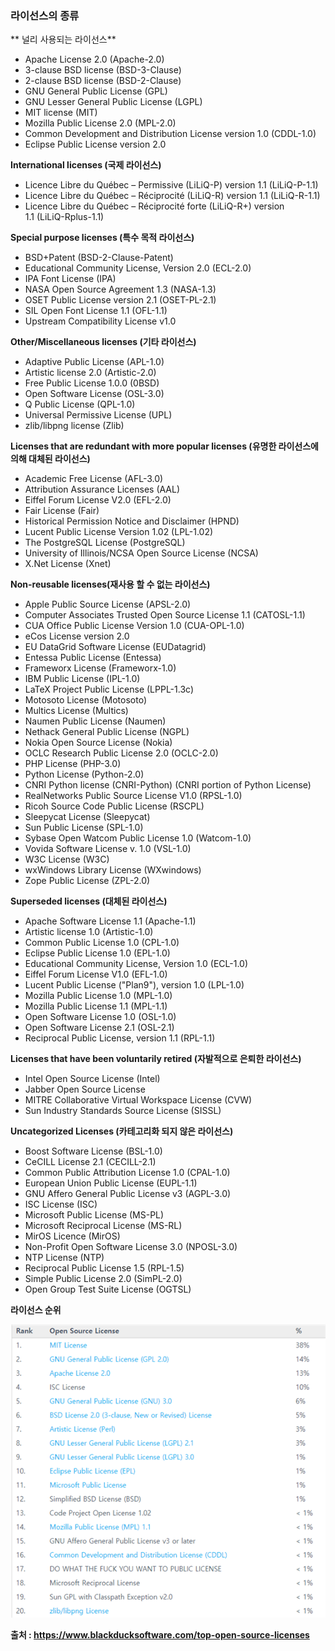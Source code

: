 ### 라이선스의 종류

** 널리 사용되는 라이선스**
* Apache License 2.0 (Apache-2.0) 
* 3-clause BSD license (BSD-3-Clause) 
* 2-clause BSD license (BSD-2-Clause)
* GNU General Public License (GPL)
* GNU Lesser General Public License (LGPL)
* MIT license (MIT)
* Mozilla Public License 2.0 (MPL-2.0)
* Common Development and Distribution License version 1.0 (CDDL-1.0)
* Eclipse Public License version 2.0

**International licenses (국제 라이선스)**
* Licence Libre du Québec – Permissive (LiLiQ-P) version 1.1 (LiLiQ-P-1.1)
* Licence Libre du Québec – Réciprocité (LiLiQ-R) version 1.1 (LiLiQ-R-1.1)
* Licence Libre du Québec – Réciprocité forte (LiLiQ-R+) version 1.1 (LiLiQ-Rplus-1.1)

**Special purpose licenses (특수 목적 라이선스)**
* BSD+Patent (BSD-2-Clause-Patent)
* Educational Community License, Version 2.0 (ECL-2.0)
* IPA Font License (IPA)
* NASA Open Source Agreement 1.3 (NASA-1.3)
* OSET Public License version 2.1 (OSET-PL-2.1)
* SIL Open Font License 1.1 (OFL-1.1)
* Upstream Compatibility License v1.0

**Other/Miscellaneous licenses (기타 라이선스)**
* Adaptive Public License (APL-1.0)
* Artistic license 2.0 (Artistic-2.0)
* Free Public License 1.0.0 (0BSD)
* Open Software License (OSL-3.0)
* Q Public License (QPL-1.0)
* Universal Permissive License (UPL)
* zlib/libpng license (Zlib)

**Licenses that are redundant with more popular licenses
(유명한 라이선스에 의해 대체된 라이선스)**
* Academic Free License (AFL-3.0)
* Attribution Assurance Licenses (AAL)
* Eiffel Forum License V2.0 (EFL-2.0)
* Fair License (Fair)
* Historical Permission Notice and Disclaimer (HPND)
* Lucent Public License Version 1.02 (LPL-1.02)
* The PostgreSQL License (PostgreSQL)
* University of Illinois/NCSA Open Source License (NCSA)
* X.Net License (Xnet)

**Non-reusable licenses(재사용 할 수 없는 라이선스)**
* Apple Public Source License (APSL-2.0)
* Computer Associates Trusted Open Source License 1.1 (CATOSL-1.1)
* CUA Office Public License Version 1.0 (CUA-OPL-1.0)
* eCos License version 2.0
* EU DataGrid Software License (EUDatagrid)
* Entessa Public License (Entessa)
* Frameworx License (Frameworx-1.0)
* IBM Public License (IPL-1.0)
* LaTeX Project Public License (LPPL-1.3c)
* Motosoto License (Motosoto)
* Multics License (Multics)
* Naumen Public License (Naumen)
* Nethack General Public License (NGPL)
* Nokia Open Source License (Nokia)
* OCLC Research Public License 2.0 (OCLC-2.0)
* PHP License (PHP-3.0)
* Python License (Python-2.0)
* CNRI Python license (CNRI-Python) (CNRI portion of Python License)
* RealNetworks Public Source License V1.0 (RPSL-1.0)
* Ricoh Source Code Public License (RSCPL)
* Sleepycat License (Sleepycat)
* Sun Public License (SPL-1.0)
* Sybase Open Watcom Public License 1.0 (Watcom-1.0)
* Vovida Software License v. 1.0 (VSL-1.0)
* W3C License (W3C)
* wxWindows Library License (WXwindows)
* Zope Public License (ZPL-2.0)

**Superseded licenses
(대체된 라이선스)**
* Apache Software License 1.1 (Apache-1.1)
* Artistic license 1.0 (Artistic-1.0)
* Common Public License 1.0 (CPL-1.0)
* Eclipse Public License 1.0 (EPL-1.0)
* Educational Community License, Version 1.0 (ECL-1.0)
* Eiffel Forum License V1.0 (EFL-1.0)
* Lucent Public License ("Plan9"), version 1.0 (LPL-1.0)
* Mozilla Public License 1.0 (MPL-1.0)
* Mozilla Public License 1.1 (MPL-1.1)
* Open Software License 1.0 (OSL-1.0)
* Open Software License 2.1 (OSL-2.1)
* Reciprocal Public License, version 1.1 (RPL-1.1)

**Licenses that have been voluntarily retired
(자발적으로 은퇴한 라이선스)**
* Intel Open Source License (Intel)
* Jabber Open Source License
* MITRE Collaborative Virtual Workspace License (CVW)
* Sun Industry Standards Source License (SISSL)

**Uncategorized Licenses
(카테고리화 되지 않은 라이선스)**
* Boost Software License (BSL-1.0)
* CeCILL License 2.1 (CECILL-2.1)
* Common Public Attribution License 1.0 (CPAL-1.0)
* European Union Public License (EUPL-1.1)
* GNU Affero General Public License v3 (AGPL-3.0)
* ISC License (ISC)
* Microsoft Public License (MS-PL)
* Microsoft Reciprocal License (MS-RL)
* MirOS Licence (MirOS)
* Non-Profit Open Software License 3.0 (NPOSL-3.0)
* NTP License (NTP)
* Reciprocal Public License 1.5 (RPL-1.5)
* Simple Public License 2.0 (SimPL-2.0)
* Open Group Test Suite License (OGTSL)

**라이선스 순위**

![](/assets/image01.png)

**출처 : https://www.blackducksoftware.com/top-open-source-licenses**

